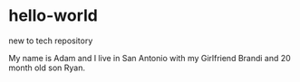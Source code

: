 # hello-world
new to tech repository

My name is Adam and I live in San Antonio with my Girlfriend Brandi and 20 month old son Ryan.
